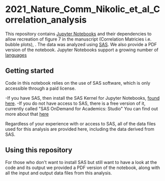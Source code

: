 # 2021_Nature_Comm_Nikolic_et_al_Correlation_analysis

This repository contains [Jupyter Notebooks](http://jupyter.org/) and their dependencies to allow recreation of figure 7 in the manuscript (Correlation Matricies i.e. bubble plots), . 
The data was analyzed using [SAS](http://www.sas.com/en_us/home.html). We also provide a PDF version of the notebook.
Jupyter Notebooks support a growing number of [languages](https://github.com/jupyter/jupyter/wiki/Jupyter-kernels)


## Getting started

Code in this notebook relies on the use of SAS software, which is only accessible through a paid license.

-If you have SAS, then install the SAS Kernel for Jupyter Notebooks, [found here](https://github.com/sassoftware/sas_kernel).
-If you do not have access to SAS, there is a free version of it, currently called "SAS OnDemand for Academics: Studio" You can find out
more about that [here](https://www.sas.com/en_us/software/on-demand-for-academics/references/getting-started-with-sas-ondemand-foracademics-studio.html)

Regardless of your experience with or access to SAS, all of the data files used for this analysis are provided here, including the data derived
from SAS.


## Using this repository

For those who don't want to install SAS but still want to have a look at the code and its output we provided a PDF version of the notebook, along with all the input and output data files from this analysis.


